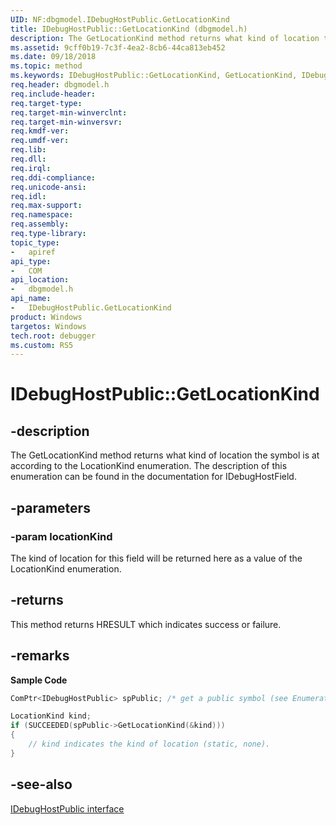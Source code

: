 ```yaml
---
UID: NF:dbgmodel.IDebugHostPublic.GetLocationKind
title: IDebugHostPublic::GetLocationKind (dbgmodel.h)
description: The GetLocationKind method returns what kind of location the symbol is at according to the LocationKind enumeration. 
ms.assetid: 9cff0b19-7c3f-4ea2-8cb6-44ca813eb452
ms.date: 09/18/2018
ms.topic: method
ms.keywords: IDebugHostPublic::GetLocationKind, GetLocationKind, IDebugHostPublic.GetLocationKind, IDebugHostPublic::GetLocationKind, IDebugHostPublic.GetLocationKind
req.header: dbgmodel.h
req.include-header:
req.target-type:
req.target-min-winverclnt:
req.target-min-winversvr:
req.kmdf-ver:
req.umdf-ver:
req.lib:
req.dll:
req.irql: 
req.ddi-compliance:
req.unicode-ansi:
req.idl:
req.max-support:
req.namespace:
req.assembly:
req.type-library: 
topic_type: 
-	apiref
api_type: 
-	COM
api_location: 
-	dbgmodel.h
api_name: 
-	IDebugHostPublic.GetLocationKind
product: Windows
targetos: Windows
tech.root: debugger
ms.custom: RS5
---
```


# IDebugHostPublic::GetLocationKind


## -description

The GetLocationKind method returns what kind of location the symbol is at according to the LocationKind enumeration. The description of this enumeration can be found in the documentation for IDebugHostField. 

## -parameters

### -param locationKind
The kind of location for this field will be returned here as a value of the LocationKind enumeration.

## -returns
This method returns HRESULT which indicates success or failure.

## -remarks

**Sample Code**

```cpp
ComPtr<IDebugHostPublic> spPublic; /* get a public symbol (see EnumerateChildren) */

LocationKind kind;
if (SUCCEEDED(spPublic->GetLocationKind(&kind)))
{
    // kind indicates the kind of location (static, none).
}
```
## -see-also

[IDebugHostPublic interface](nn-dbgmodel-idebughostpublic.md)
